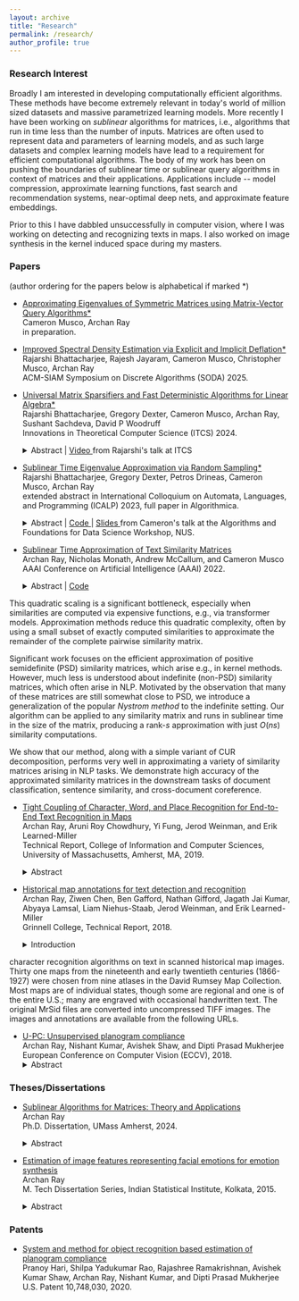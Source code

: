 ```yaml
---
layout: archive
title: "Research"
permalink: /research/
author_profile: true
---
```


### Research Interest

Broadly I am interested in developing computationally efficient algorithms. These methods have become extremely relevant in today's world of million sized datasets and massive parametrized learning models. More recently I have been working on *sublinear* algorithms for matrices, i.e., algorithms that run in time less than the number of inputs. Matrices are often used to represent data and parameters of learning models, and as such large datasets and complex learning models have lead to a requirement for efficient computational algorithms. The body of my work has been on pushing the boundaries of sublinear time or sublinear query algorithms in context of matrices and their applications. Applications include -- model compression, approximate learning functions, fast search and recommendation systems, near-optimal deep nets, and approximate feature embeddings.

<!---
Broadly I am interested in approximating large matrices. These methods, applicable and prevalent in literature, have become especially relevant in today's world of million sized datasets and applications including but not limited to NLP. Specifically I am interested in designing approximations to matrices in *sublinear* time, i.e. algorithms that requires number of operations greater than the size of a dataset but lesser than the square of the size of a dataset. Applications include the study of quadratic forms and differential equations. On similar lines, a particular area of interest for me is Kernel approximation. A [kernel](https://arxiv.org/pdf/math/0701907.pdf) is often a [PSD matrix](https://onlinelibrary.wiley.com/doi/pdf/10.1002/9780470173862.app3) (and sometimes indefinte like [reproducing Krien spaces](https://arxiv.org/pdf/1309.2393.pdf)) which *stores* [inner product](https://mathworld.wolfram.com/InnerProduct.html) of data points in a dataset. These inner products can be in the input space but often is in a high dimensional space induced by a mapping function. Thus computations for big datsets are again non-trivial. Approximating them when such inducing functions are changing or the size of dataset growing is of interest to the community (like [GDPR](https://gdpr-info.eu)). My overarching research goal is to find solutions to these problems using techniques borrowed from linear algebra and functional analysis.
--->

Prior to this I have dabbled unsuccessfully in computer vision, where I was working on detecting and recognizing texts in maps. I also worked on image synthesis in the kernel induced space during my masters.

### Papers

(author ordering for the papers below is alphabetical if marked \*)

- [Approximating Eigenvalues of Symmetric Matrices using Matrix-Vector Query Algorithms\*]()
  <br>
  Cameron Musco, Archan Ray
  <br>
  in preparation.

- [Improved Spectral Density Estimation via Explicit and Implicit Deflation\*]()
  <br>
  Rajarshi Bhattacharjee, Rajesh Jayaram, Cameron Musco, Christopher Musco, Archan Ray
  <br>
  ACM-SIAM Symposium on Discrete Algorithms (SODA) 2025.

- [Universal Matrix Sparsifiers and Fast Deterministic Algorithms for Linear Algebra\*](https://arxiv.org/abs/2305.05826)
  <br>
  Rajarshi Bhattacharjee, Gregory Dexter, Cameron Musco, Archan Ray, Sushant Sachdeva, David P Woodruff
  <br>
  Innovations in Theoretical Computer Science (ITCS) 2024.<br>
  <details><summary> Abstract | <a href="https://www.youtube.com/watch?v=tvC38VBKLVY"> Video </a> from Rajarshi's talk at ITCS </summary>. 
  Given a matrix $\mathbf A \in \mathbb{R}^{n \times n}$ which is normalized so that its entries are bounded in magnitude by $1$, it is well-known that if $S \subset [n] \times [n]$ is a uniformly random subset of $s= \tilde{O}(n/\epsilon^2)$ entries of $\mathbf A$, and if ${\mathbf A}_S$ equals $\mathbf A$ on the entries in $S$ and is zero on the entries outside of $S$, then $\|\mathbf A - \frac{n^2}{s} \cdot {\mathbf A}_S\|_2 \le \epsilon n$ with high probability, where $\|\cdot\|_2$ is the spectral norm. We show that for positive semidefinite (PSD) matrices, no randomness is needed at all in this statement. Namely, there exists a <i>fixed subset</i> $S$ of $s = \tilde{O}(n/\epsilon^2)$ entries that acts as a <i>universal sparsifier</i>: $\|\mathbf A - \frac{n^2}{s} \cdot {\mathbf A}_S\|_2 \le \epsilon n$ holds <i>simultaneously for every bounded entry PSD matrix $\mathbf A \in \mathbb{R}^{n \times n}$</i>. One can view this result as a significant extension of a spectral expander. Indeed,  if we set $\mathbf A$ to be the all ones matrix, then ${\mathbf A}_S$ matches the near-optimal spectral expansion of Ramanujan graphs, up to logarithmic factors. But here our ${\mathbf A}_S$ sparsifies any bounded entry PSD matrix, not just the all ones matrix. We leverage the existence of such universal sparsifiers to give the first <i>deterministic algorithms</i> for several central linear algebraic problems, including singular value and singular vector approximation and positive semidefiniteness testing, that run in faster than matrix multiplication time. This partially addresses a significant gap between randomized and deterministic algorithms for fast linear algebraic computation.<br>


  While our primary construction of universal sparsifiers is non-explicit, we also give an explicit polynomial time construction with $\tilde{O}(n/\text{poly}(\epsilon))$ entries. A key technique we introduce is <i>diagonal-charging</i>, which allows us to bound how concentrated the entries of the eigenvectors of a bounded entry PSD matrix can be on a small subset of coordinates. Our results also extend to give the first non-trivial universal sparsification bounds for non-PSD matrices. In this case, we show there exists a subset $S$ of $s = \tilde O(n/\epsilon^4)$ entries for which for any bounded entry matrix $\mathbf A$, we have $\|\mathbf A - \frac{n^2}{s} \cdot {\mathbf A}_S\|_2 \le \epsilon \cdot \max(n,\|\mathbf A\|_1)$, where $\|\mathbf A\|_1$ is the trace norm of $\mathbf A$. We prove that  this is optimal up to an $\tilde O(1/\epsilon^2)$ factor. Finally, if $\mathbf A \in \{-1,0,1\}^{n \times n}$ is PSD, we show that a spectral approximation $\mathbf{\tilde A}$ with $\|\mathbf A - \mathbf{\tilde A}\|_2 \le \epsilon n$ can be obtained by deterministically reading $\tilde O(n/\epsilon)$ entries of $\mathbf A$. This improves on our result for general PSD matrices by a $1/\epsilon$ factor and is information-theoretically optimal up to a logarithmic factor in its sample complexity.
  </details>

- [Sublinear Time Eigenvalue Approximation via Random Sampling\*](https://arxiv.org/abs/2109.07647)
  <br>
  Rajarshi Bhattacharjee, Gregory Dexter, Petros Drineas, Cameron Musco, Archan Ray
  <br>
  extended abstract in International Colloquium on Automata, Languages, and Programming (ICALP) 2023, full paper in Algorithmica. <br>
  <details><summary> Abstract | <a href="https://github.com/archanray/eigenvalue_estimation"> Code </a> | <a href="https://people.cs.umass.edu/~cmusco/personal_site/pdfs/sublinearEigenvaluesTalk.pdf"> Slides </a>from Cameron's talk at the Algorithms and Foundations for Data Science Workshop, NUS.</summary>
  We study the problem of approximating the eigenspectrum of a symmetric matrix $\mathbf{A} \in \mathbb{R}^{n \times n}$ with bounded entries (i.e., $\|\mathbf{A}\|_{\infty} \leq 1$). We present a simple sublinear time algorithm that approximates all eigenvalues of $\mathbf{A}$ up to additive error $\pm \epsilon n$ using those of a randomly sampled ${O}\left (\frac{\log^3 n}{\epsilon^3}\right ) \times O\left (\frac{\log^3 n}{\epsilon^3}\right )$ principal submatrix. Our result can be viewed as a concentration bound on the \textit{full} eigenspectrum of a random submatrix, significantly extending known bounds on just the top eigenvalue (the spectral norm). When $\mathbf{A}$ is sparse and rows of $\mathbf{A}$ can be efficiently sampled with probabilities proportional to their sparsity, we present an improved error bound of $\pm \epsilon \sqrt{\text{nnz}(\mathbf{A})}$, where $\text{nnz}(\mathbf{A})$ is the number of non-zero entries in $\mathbf{A}$. Even for the strictly easier problem of testing the existence of large negative eigenvalues, introduced by Bakshi, Chepurko, and Jayaram (FOCS '20), our results are the first ones that can take advantage of the sparsity of $\mathbf{A}$. From a technical perspective, our bounds require several new eigenvalue concentration and perturbation bounds for matrices with bounded entries. We complement our theoretical results with numerical simulations, which demonstrate the effectiveness of our algorithms in practice.
  </details>

- [Sublinear Time Approximation of Text Similarity Matrices](https://arxiv.org/abs/2112.09631)
  <br>
  Archan Ray, Nicholas Monath, Andrew McCallum, and Cameron Musco
  <br>
  AAAI Conference on Artificial Intelligence (AAAI) 2022. <br>
  <details><summary> Abstract | <a href="https://github.com/archanray/approximate_similarities"> Code </a></summary>
  We study algorithms for approximating pairwise similarity matrices that arise in natural language processing. Generally, computing a similarity matrix for $n$ data points requires $\Omega(n^2)$ similarity computations.
This quadratic scaling is a significant bottleneck, especially when similarities are computed via expensive functions, e.g., via transformer models.  Approximation methods reduce this quadratic complexity, often by using a small subset of exactly computed similarities to approximate the remainder of the complete pairwise similarity matrix.<br>


  Significant  work focuses on the efficient approximation of positive semidefinite (PSD) similarity matrices, which arise e.g., in kernel methods. However, much less is understood about indefinite (non-PSD) similarity matrices, which often  arise in  NLP. Motivated by the observation that many of these matrices are still somewhat close to PSD, we introduce a generalization of the popular <i>Nystrom method</i> to the indefinite setting. Our algorithm can be applied to any similarity matrix and runs in sublinear time in the size of the matrix, producing a rank-$s$ approximation with just $O(ns)$ similarity computations.

  We show that our method, along with a simple variant of CUR decomposition, performs very well in approximating a variety of similarity matrices arising in NLP tasks. We demonstrate high accuracy of the approximated similarity matrices in the downstream tasks of document classification, sentence similarity, and cross-document coreference.
  </details>

- [Tight Coupling of Character, Word, and Place Recognition for End-to-End Text Recognition in Maps](https://web.cs.umass.edu/publication/docs/2019/UM-CS-2019-003.pdf)
  <br>
  Archan Ray, Aruni Roy Chowdhury, Yi Fung, Jerod Weinman, and Erik Learned-Miller
  <br>
  Technical Report, College of Information and Computer Sciences, University of Massachusetts, Amherst, MA, 2019.<br>
  <details><summary> Abstract </summary>
  Text recognition in maps is a special case of general text recognition that features some especially difficult challenges, including texts at extreme orientations, wide character spacings, complex text-like distractors, and unusual non-dictionary strings. Off-the-shelf OCR systems, and even sophisticated scene text recognition systems do not work satisfactorily on many map-text recognition problems. While many OCR and scene text systems have produced high quality results by considering detection, recognition, and error-correction as separate components, we believe that map text recognition can benefit immensely from the <b>tight coupling</b> of different components of an overall system. In particular, we present an end-to-end system for recognizing text in maps that uses strong coupling in two different ways. In the first, we train individual <b>character</b> detectors, and use these detections as inputs in a new <b>word detection CNN architecture</b> to improve word detection. We show dramatic increases in word detection accuracy for a strong baseline detection architecture. In the second contribution, we use a geographically-based lexicon to constrain our interpretations of initial detections. If the lexicon suggests that the word detection is either too short, we ""re-prime'' the word detector by inserting expected characters locations back into the word detector using a novel input mechanism. We then rerun the word detector using the additional character suggestions, giving a solid improvement in accuracy. We report end-to-end recognition results on a public map-text recognition benchmark.
  </details>

- [Historical map annotations for text detection and recognition](https://weinman.cs.grinnell.edu/~weinman/data/complete-map-dataset.pdf)
  <br>
  Archan Ray, Ziwen Chen, Ben Gafford, Nathan Gifford, Jagath Jai Kumar, Abyaya Lamsal, Liam Niehus-Staab, Jerod Weinman, and Erik Learned-Miller
  <br>
  Grinnell College, Technical Report, 2018.
  <details><summary> Introduction </summary>
  This document describes a data set designed for testing the performance of text/graphics separation and
character recognition algorithms on text in scanned historical map images. Thirty one maps from the
nineteenth and early twentieth centuries (1866-1927) were chosen from nine atlases in the David Rumsey
Map Collection. Most maps are of individual states, though some are regional and one is of the entire
U.S.; many are engraved with occasional handwritten text. The original MrSid files are converted into
uncompressed TIFF images. The images and annotations are available from the following URLs.
  </details>

- [U-PC: Unsupervised planogram compliance](http://openaccess.thecvf.com/content_ECCV_2018/papers/Archan_Ray_U-PC_Unsupervised_Planogram_ECCV_2018_paper.pdf)
  <br>
  Archan Ray, Nishant Kumar, Avishek Shaw, and Dipti Prasad Mukherjee
  <br>
  European Conference on Computer Vision (ECCV), 2018.<br>
  <details><summary> Abstract </summary>
  We present an end-to-end solution for recognizing merchandise displayed in the shelves of a supermarket. Given images of individual products, which are taken under ideal illumination for product marketing, the challenge is to find these products automatically in the images of the shelves. Note that the images of shelves are taken using hand-held camera under store level illumination. We provide a two-layer hypotheses generation and verification model. In the first layer, the model predicts a set of candidate merchandise at a specific location of the shelf while in the second layer, the hypothesis is verified by a novel graph theoretic approach. The performance of the proposed approach on two publicly available datasets is better than the competing approaches by at least 10%.
  </details>

### Theses/Dissertations

- [Sublinear Algorithms for Matrices: Theory and Applications](https://scholarworks.umass.edu/server/api/core/bitstreams/40f82c07-9d5e-4560-b601-5ec3a59794d4/content)
  <br>
  Archan Ray
  <br>
  Ph.D. Dissertation, UMass Amherst, 2024. <br>
  <details><summary> Abstract </summary>
  Matrices are ubiquitous mathematical structures that arise throughout computer science. We study fast algorithms for several central problems involving matrices, including eigenvalue approximation, spectral approximation, and low-rank approximation. In particular, we focus on \textit{sublinear time} or \textit{sublinear query} algorithms that can scale to very large matrices. We focus on developing algorithms with theoretical bounds and demonstrate the applicability of these algorithms on real-world datasets. 
    
  We first present a simple randomized algorithm for approximating \textit{all} the eigenvalues of a bounded-entry matrix to a small additive error by querying a small random submatrix of the input matrix. Next, we give the first sublinear query deterministic algorithms that can approximate any symmetric matrix $\mathbf{A}$ in the spectral norm -- i.e., that output $\tilde{\mathbf{A}}$ where $\|\mathbf{A}-\tilde{\mathbf{A}}\|_2$ is bounded. Using this result, we give the first deterministic algorithm that can approximate all the singular values of any symmetric matrix to small additive error in faster than matrix multiplication time. We further extend the above results by improving the query complexity in the case when $\mathbf{A}$ is positive semidefinite (PSD) with entries in $\{-1,0,1\}$.

  Then we empirically analyze eigenvalue approximation of symmetric matrices using various matrix-vector query algorithms. We explore the trade-offs between adaptivity and query complexity of such algorithms. This study complements our work on algorithms that read a sublinear number of entries of the input matrix. Finally, we present a generalization of the Nystr\"{o}m method for low-rank approximations of general symmetric matrices. We conduct a comparative study of this generalized Nystr\"{o}m method and other sublinear algorithms for computing low-rank approximations of similarity matrices arising in natural language processing (NLP) tasks.
  </details>

- [Estimation of image features representing facial emotions for emotion synthesis](http://library.isical.ac.in:8080/jspui/bitstream/10263/6487/1/DISS-330.pdf)
  <br>
  Archan Ray
  <br>
  M. Tech Dissertation Series, Indian Statistical Institute, Kolkata, 2015.<br>
  <details><summary> Abstract </summary>
  We develop a method to estimate emotion-specific features on human face. Application of such a method include characterizing an emotion class and synthesis of emotions. The emotion specific features can also be used to study the statistical differences between two clusters, one facial expression images with no expressions and two facial expression images with some or maximum emotional content. Once the feature vectors are extracted from the input data, we classify the data and use the normal to the classifier to trace the changes that a facial expression image may undergo in different stages of an emotion. We use Support Vector Machines learning algorithm to construct an optimal classifier. In the result section we show that we are able to reduce the number of features by 66.36% as compared to the total number of pixels. We show that using these features and state-of-the-art methods to synthesize images, we improved SNR of the synthesized image by 13.20% and also improved the cluster measures between a cluster of no-expression images and a cluster of with-expression images.
  </details>

### Patents

* [System and method for object recognition based estimation of planogram compliance](https://patentimages.storage.googleapis.com/73/44/a8/3bfb3d247b7fc8/US10748030.pdf)\
Pranoy Hari, Shilpa Yadukumar Rao, Rajashree Ramakrishnan, Avishek Kumar Shaw, Archan Ray, Nishant Kumar, and Dipti Prasad Mukherjee\
U.S. Patent 10,748,030, 2020.
